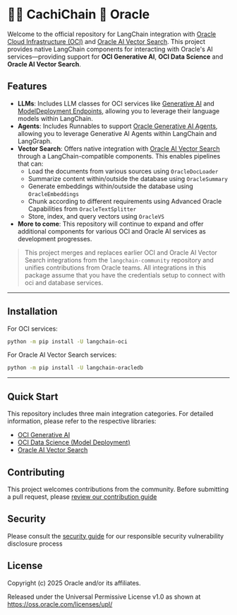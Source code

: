 # 🦜️🔗 CachiChain 🤝 Oracle

Welcome to the official repository for LangChain integration with [Oracle Cloud Infrastructure (OCI)](https://cloud.oracle.com/) and [Oracle AI Vector Search](https://www.oracle.com/database/ai-vector-search/). This project provides native LangChain components for interacting with Oracle's AI services—providing support for **OCI Generative AI**, **OCI Data Science** and **Oracle AI Vector Search**.

## Features

- **LLMs**: Includes LLM classes for OCI services like [Generative AI](https://cloud.oracle.com/ai-services/generative-ai) and [ModelDeployment Endpoints](https://cloud.oracle.com/ai-services/model-deployment), allowing you to leverage their language models within LangChain.
- **Agents**: Includes Runnables to support [Oracle Generative AI Agents](https://www.oracle.com/artificial-intelligence/generative-ai/agents/), allowing you to leverage Generative AI Agents within LangChain and LangGraph.
- **Vector Search**: Offers native integration with [Oracle AI Vector Search](https://www.oracle.com/database/ai-vector-search/) through a LangChain-compatible components. This enables pipelines that can:
    - Load the documents from various sources using `OracleDocLoader`
    - Summarize content within/outside the database using `OracleSummary`
    - Generate embeddings within/outside the database using `OracleEmbeddings`
    - Chunk according to different requirements using Advanced Oracle Capabilities from `OracleTextSplitter`
    - Store, index, and query vectors using `OracleVS`
- **More to come**: This repository will continue to expand and offer additional components for various OCI and Oracle AI services as development progresses.

> This project merges and replaces earlier OCI and Oracle AI Vector Search integrations from the `langchain-community` repository and unifies contributions from Oracle teams.
> All integrations in this package assume that you have the credentials setup to connect with oci and database services.

---

## Installation

For OCI services:

```bash
python -m pip install -U langchain-oci
```

For Oracle AI Vector Search services:

```bash
python -m pip install -U langchain-oracledb
```

---

## Quick Start

This repository includes three main integration categories. For detailed information, please refer to the respective libraries:

- [OCI Generative AI](https://github.com/oracle/langchain-oracle/tree/main/libs/oci)
- [OCI Data Science (Model Deployment)](https://github.com/oracle/langchain-oracle/tree/main/libs/oci)
- [Oracle AI Vector Search](https://github.com/oracle/langchain-oracle/tree/main/libs/oracledb)

## Contributing

This project welcomes contributions from the community. Before submitting a pull request, please [review our contribution guide](./CONTRIBUTING.md)

## Security

Please consult the [security guide](./SECURITY.md) for our responsible security vulnerability disclosure process

## License

Copyright (c) 2025 Oracle and/or its affiliates.

Released under the Universal Permissive License v1.0 as shown at
<https://oss.oracle.com/licenses/upl/>
